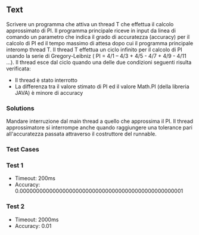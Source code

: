 ## Text
Scrivere un programma che attiva un thread T che effettua il calcolo
approssimato di PI. Il programma principale riceve in input da linea di comando
un parametro che indica il grado di accuratezza (accuracy) per il calcolo di PI
ed il tempo massimo di attesa dopo cui il programma principale interomp
thread T.
Il thread T effettua un ciclo infinito per il calcolo di PI usando la serie di
Gregory-Leibniz ( PI = 4/1 – 4/3 + 4/5 - 4/7 + 4/9 - 4/11 ...).
Il thread esce dal ciclo quando una delle due condizioni seguenti risulta
verificata:
+ Il thread è stato interrotto
+ La differenza tra il valore stimato di PI ed il valore Math.PI (della libreria JAVA) è minore di accuracy

### Solutions

Mandare interruzione dal main thread a quello che approssima il PI. Il thread approssimatore si interrompe anche
quando raggiungere una tolerance pari all'accuratezza passata attraverso il costruttore del runnable.

### Test Cases
### Test 1
+ Timeout: 200ms
+ Accuracy: 0.00000000000000000000000000000000000000000000000001
### Test 2
+ Timeout: 2000ms
+ Accuracy: 0.01
